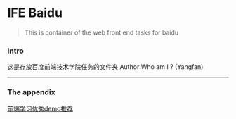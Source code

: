 # IFE Baidu
> This is container of the web front end tasks for baidu

### Intro
这是存放百度前端技术学院任务的文件夹
Author:Who am I ? (Yangfan)


------

### The appendix
[前端学习优秀demo推荐](https://github.com/Rattenking/Rattenking-DEMO)

